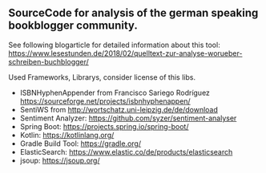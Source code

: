 ## SourceCode for analysis of the german speaking bookblogger community.

See following blogarticle for detailed information about this tool:
https://www.lesestunden.de/2018/02/quelltext-zur-analyse-worueber-schreiben-buchblogger/

Used Frameworks, Librarys, consider license of this libs.
* ISBNHyphenAppender from Francisco Sariego Rodríguez https://sourceforge.net/projects/isbnhyphenappen/
* SentiWS from http://wortschatz.uni-leipzig.de/de/download
* Sentiment Analyzer: https://github.com/syzer/sentiment-analyser
* Spring Boot: https://projects.spring.io/spring-boot/
* Kotlin: https://kotlinlang.org/
* Gradle Build Tool: https://gradle.org/
* ElasticSearch: https://www.elastic.co/de/products/elasticsearch
* jsoup: https://jsoup.org/
